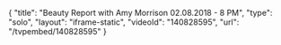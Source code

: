 {
    "title": "Beauty Report with Amy Morrison 02.08.2018 - 8 PM",
    "type": "solo",
    "layout": "iframe-static",
    "videoId": "140828595",
    "url": "\/tvpembed\/140828595"
}